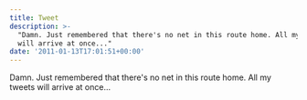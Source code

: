 ```yaml
---
title: Tweet
description: >-
  "Damn. Just remembered that there's no net in this route home. All my tweets
  will arrive at once..."
date: '2011-01-13T17:01:51+00:00'
---
```

Damn. Just remembered that there's no net in this route home. All my tweets will arrive at once...
